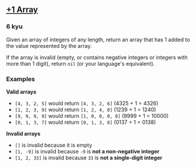 <h2><a href=https://www.codewars.com/kata/5514e5b77e6b2f38e0000ca9/train/python target="_blank">+1 Array</a></h2><h3>6 kyu</h3><p>Given an array of integers of any length, return an array that has 1 added to the value represented by the array.</p><p>If the array is invalid (empty, or contains negative integers or integers with more than 1 digit), return <code>nil</code> (or your language's equivalent).</p><h3 id="examples">Examples</h3><p><strong>Valid arrays</strong></p><ul><li><code>[4, 3, 2, 5]</code> would return <code>[4, 3, 2, 6]</code>  (4325 + 1 = 4326)</li><li><code>[1, 2, 3, 9]</code> would return <code>[1, 2, 4, 0]</code>   (1239 + 1 = 1240)</li><li><code>[9, 9, 9, 9]</code> would return <code>[1, 0, 0, 0, 0]</code>  (9999 + 1 = 10000)</li><li><code>[0, 1, 3, 7]</code> would return <code>[0, 1, 3, 8]</code> (0137 + 1 = 0138)</li></ul><p><strong>Invalid arrays</strong></p><ul><li><code>[]</code> is invalid because it is empty</li><li><code>[1, -9]</code> is invalid because <code>-9</code> is <strong>not a non-negative integer</strong></li><li><code>[1, 2, 33]</code> is invalid because <code>33</code> is <strong>not a single-digit integer</strong></li></ul>